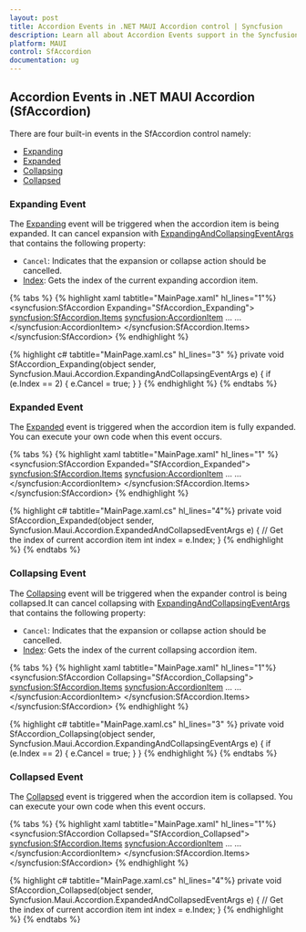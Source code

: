 ```yaml
---
layout: post
title: Accordion Events in .NET MAUI Accordion control | Syncfusion
description: Learn all about Accordion Events support in the Syncfusion .NET MAUI Accordion (SfAccordion) control and more.
platform: MAUI
control: SfAccordion
documentation: ug
--- 
```


## Accordion Events in .NET MAUI Accordion (SfAccordion)

There are four built-in events in the SfAccordion control namely:

* [Expanding](https://help.syncfusion.com/cr/maui/Syncfusion.Maui.Accordion.SfAccordion.html#Syncfusion_Maui_Accordion_SfAccordion_Expanding)
* [Expanded](https://help.syncfusion.com/cr/maui/Syncfusion.Maui.Accordion.SfAccordion.html#Syncfusion_Maui_Accordion_SfAccordion_Expanded)
* [Collapsing](https://help.syncfusion.com/cr/maui/Syncfusion.Maui.Accordion.SfAccordion.html#Syncfusion_Maui_Accordion_SfAccordion_Collapsing)
* [Collapsed](https://help.syncfusion.com/cr/maui/Syncfusion.Maui.Accordion.SfAccordion.html#Syncfusion_Maui_Accordion_SfAccordion_Collapsed)

### Expanding Event

The [Expanding](https://help.syncfusion.com/cr/maui/Syncfusion.Maui.Accordion.SfAccordion.html#Syncfusion_Maui_Accordion_SfAccordion_Expanding) event will be triggered when the accordion item is being expanded. It can cancel expansion with [ExpandingAndCollapsingEventArgs](https://help.syncfusion.com/cr/maui/Syncfusion.Maui.Accordion.ExpandingAndCollapsingEventArgs.html) that contains the following property:

* `Cancel`: Indicates that the expansion or collapse action should be cancelled.
* [Index](https://help.syncfusion.com/cr/maui/Syncfusion.Maui.Accordion.ExpandingAndCollapsingEventArgs.html#Syncfusion_Maui_Accordion_ExpandingAndCollapsingEventArgs_Index): Gets the index of the current expanding accordion item.

{% tabs %}
{% highlight xaml tabtitle="MainPage.xaml" hl_lines="1"%}
<syncfusion:SfAccordion Expanding="SfAccordion_Expanding">
    <syncfusion:SfAccordion.Items>
        <syncfusion:AccordionItem>
            ...
            ...
        </syncfusion:AccordionItem>
    </syncfusion:SfAccordion.Items>
 </syncfusion:SfAccordion>
{% endhighlight %}

{% highlight c# tabtitle="MainPage.xaml.cs" hl_lines="3" %}
private void SfAccordion_Expanding(object sender, Syncfusion.Maui.Accordion.ExpandingAndCollapsingEventArgs e)
{
    if (e.Index == 2)
    {
        e.Cancel = true;
    }
}
{% endhighlight %}
{% endtabs %}

### Expanded Event

The [Expanded](https://help.syncfusion.com/cr/maui/Syncfusion.Maui.Accordion.SfAccordion.html#Syncfusion_Maui_Accordion_SfAccordion_Expanded) event is triggered when the accordion item is fully expanded. You can execute your own code when this event occurs.

{% tabs %}
{% highlight xaml tabtitle="MainPage.xaml" hl_lines="1" %}
<syncfusion:SfAccordion Expanded="SfAccordion_Expanded">
    <syncfusion:SfAccordion.Items>
        <syncfusion:AccordionItem>
            ...
            ...
        </syncfusion:AccordionItem>
    </syncfusion:SfAccordion.Items>
 </syncfusion:SfAccordion>
{% endhighlight %}

{% highlight c# tabtitle="MainPage.xaml.cs" hl_lines="4"%}
private void SfAccordion_Expanded(object sender, Syncfusion.Maui.Accordion.ExpandedAndCollapsedEventArgs e)
{
    // Get the index of current accordion item
    int index = e.Index;
}
{% endhighlight %}
{% endtabs %}

### Collapsing Event

The [Collapsing](https://help.syncfusion.com/cr/maui/Syncfusion.Maui.Accordion.SfAccordion.html#Syncfusion_Maui_Accordion_SfAccordion_Collapsing) event will be triggered when the expander control is being collapsed.It can cancel collapsing with [ExpandingAndCollapsingEventArgs](https://help.syncfusion.com/cr/maui/Syncfusion.Maui.Accordion.ExpandingAndCollapsingEventArgs.html) that contains the following property:

* `Cancel`: Indicates that the expansion or collapse action should be cancelled.
* [Index](https://help.syncfusion.com/cr/maui/Syncfusion.Maui.Accordion.ExpandingAndCollapsingEventArgs.html#Syncfusion_Maui_Accordion_ExpandingAndCollapsingEventArgs_Index): Gets the index of the current collapsing accordion item.

{% tabs %}
{% highlight xaml tabtitle="MainPage.xaml" hl_lines="1"%}
<syncfusion:SfAccordion Collapsing="SfAccordion_Collapsing">
    <syncfusion:SfAccordion.Items>
        <syncfusion:AccordionItem>
            ...
            ...
        </syncfusion:AccordionItem>
    </syncfusion:SfAccordion.Items>
 </syncfusion:SfAccordion>
{% endhighlight %}

{% highlight c# tabtitle="MainPage.xaml.cs" hl_lines="3" %}
private void SfAccordion_Collapsing(object sender, Syncfusion.Maui.Accordion.ExpandingAndCollapsingEventArgs e)
{
    if (e.Index == 2)
    {
        e.Cancel = true;
    }
}
{% endhighlight %}
{% endtabs %}

### Collapsed Event 

The [Collapsed](https://help.syncfusion.com/cr/maui/Syncfusion.Maui.Accordion.SfAccordion.html#Syncfusion_Maui_Accordion_SfAccordion_Collapsed) event is triggered when the accordion item is collapsed. You can execute your own code when this event occurs.

{% tabs %}
{% highlight xaml tabtitle="MainPage.xaml" hl_lines="1"%}
<syncfusion:SfAccordion Collapsed="SfAccordion_Collapsed">
    <syncfusion:SfAccordion.Items>
        <syncfusion:AccordionItem>
            ...
            ...
        </syncfusion:AccordionItem>
    </syncfusion:SfAccordion.Items>
 </syncfusion:SfAccordion>
{% endhighlight %}

{% highlight c# tabtitle="MainPage.xaml.cs" hl_lines="4"%}
private void SfAccordion_Collapsed(object sender, Syncfusion.Maui.Accordion.ExpandedAndCollapsedEventArgs e)
{
    // Get the index of current accordion item
    int index = e.Index;
}
{% endhighlight %}
{% endtabs %}